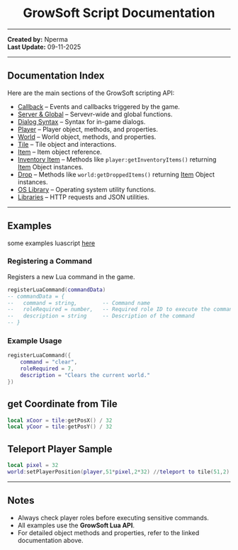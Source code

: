 
# <h1 align="center">GrowSoft Script Documentation</h1>

---

**Created by:** Nperma  
**Last Update:** 09-11-2025

---

## Documentation Index

Here are the main sections of the GrowSoft scripting API:

- [Callback](docs/callback.md) – Events and callbacks triggered by the game.  
- [Server & Global](docs/server-and-global.md) – Servevr-wide and global functions.  
- [Dialog Syntax](docs/dialog-syntax.md) – Syntax for in-game dialogs.  
- [Player](docs/player.md) – Player object, methods, and properties.  
- [World](docs/world.md) – World object, methods, and properties.  
- [Tile](docs/tile.md) – Tile object and interactions.  
- [Item](docs/item.md) – Item object reference.  
- [Inventory Item](docs/inventory-item.md) – Methods like `player:getInventoryItems()` returning [Item](docs/item.md) Object instances.  
- [Drop](docs/drop.md) – Methods like `world:getDroppedItems()` returning [Item](docs/item.md) Object instances.  
- [OS Library](docs/os-lib.md) – Operating system utility functions.  
- [Libraries](docs/http-and-json.md) – HTTP requests and JSON utilities.

---

## Examples
some examples luascript [here](./scripts)

### Registering a Command

Registers a new Lua command in the game.

```lua
registerLuaCommand(commandData)
-- commandData = {
--   command = string,        -- Command name
--   roleRequired = number,   -- Required role ID to execute the command
--   description = string     -- Description of the command
-- }
````

### Example Usage

```lua
registerLuaCommand({
    command = "clear",
    roleRequired = 7,
    description = "Clears the current world."
})
```

## get Coordinate from Tile

```lua
local xCoor = tile:getPosX() / 32
local yCoor = tile:getPosY() / 32
```

## Teleport Player Sample

```lua
local pixel = 32
world:setPlayerPosition(player,51*pixel,2*32) //teleport to tile(51,2)
```

---

## Notes

* Always check player roles before executing sensitive commands.
* All examples use the **GrowSoft Lua API**.
* For detailed object methods and properties, refer to the linked documentation above.
